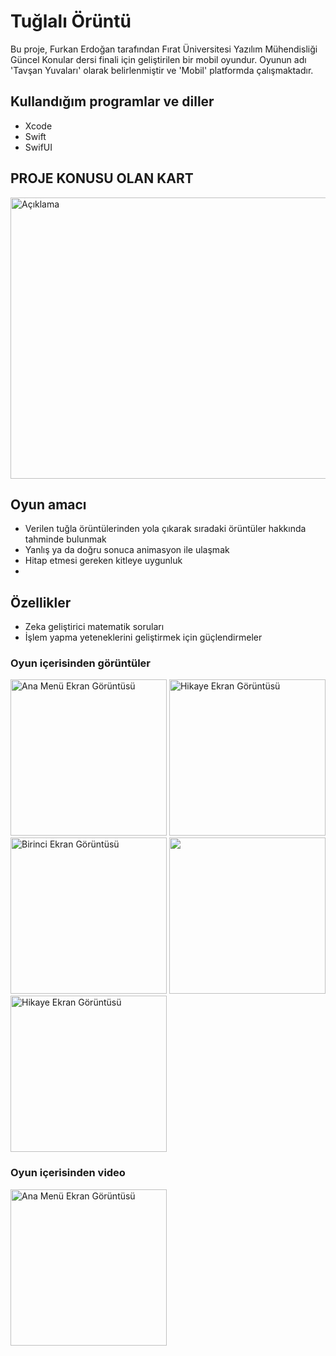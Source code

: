 # Tuğlalı Örüntü
Bu proje, Furkan Erdoğan tarafından Fırat Üniversitesi Yazılım Mühendisliği Güncel Konular dersi finali için geliştirilen bir mobil oyundur. Oyunun adı 'Tavşan Yuvaları' olarak belirlenmiştir ve 'Mobil' platformda çalışmaktadır.
## Kullandığım programlar ve diller
- Xcode
- Swift
- SwifUI

## PROJE KONUSU OLAN KART
<p align="left">
  <img src="Images/kart.png" alt="Açıklama" width="650" height="450" />
</p>


## Oyun amacı
- Verilen tuğla örüntülerinden yola çıkarak sıradaki örüntüler hakkında tahminde bulunmak
- Yanlış ya da doğru sonuca animasyon ile ulaşmak
- Hitap etmesi gereken kitleye uygunluk
- 
## Özellikler
- Zeka geliştirici matematik soruları
- İşlem yapma yeteneklerini geliştirmek için güçlendirmeler

### Oyun içerisinden görüntüler
<img src="ScreenShots/IMG_9190.PNG" alt="Ana Menü Ekran Görüntüsü" width="250"> <img src="ScreenShots/IMG_9191.PNG" alt="Hikaye Ekran Görüntüsü" width="250"> <img src="ScreenShots/IMG_9192.PNG" alt="Birinci Ekran Görüntüsü" width="250"> <img src="ScreenShots/IMG_9193.PNG" width="250"> <img src="ScreenShots/IMG_9194.PNG" alt="Hikaye Ekran Görüntüsü" width="250">
### Oyun içerisinden video
<img src="ScreenShots/uygulamaici.gif" alt="Ana Menü Ekran Görüntüsü" width="250"> 
